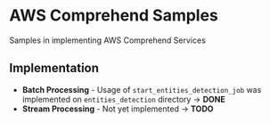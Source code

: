 # AWS Comprehend Samples
Samples in implementing AWS Comprehend Services

## Implementation

- **Batch Processing** - Usage of `start_entities_detection_job` was implemented on `entities_detection` directory -> **DONE**
- **Stream Processing** - Not yet implemented -> **TODO**